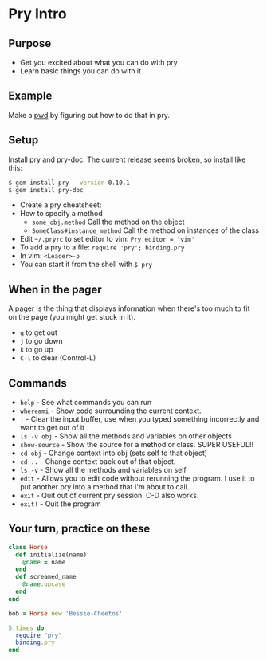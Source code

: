 Pry Intro
=========


Purpose
-------

* Get you excited about what you can do with pry
* Learn basic things you can do with it


Example
-------

Make a [pwd](https://github.com/turingschool/waypoints/blob/master/waypoints/pwd_and_pry.md)
by figuring out how to do that in pry.


Setup
-----

Install pry and pry-doc.
The current release seems broken, so install like this:

```sh
$ gem install pry --version 0.10.1
$ gem install pry-doc
```

* Create a pry cheatsheet:
* How to specify a method
  * `some_obj.method` Call the method on the object
  * `SomeClass#instance_method` Call the method on instances of the class
* Edit `~/.pryrc` to set editor to vim: `Pry.editor = 'vim'`
* To add a pry to a file: `require 'pry'; binding.pry`
* In vim: `<Leader>-p`
* You can start it from the shell with `$ pry`

When in the pager
-----------------

A pager is the thing that displays information when there's
too much to fit on the page (you might get stuck in it).

* `q` to get out
* `j` to go down
* `k` to go up
* `C-l` to clear (Control-L)

Commands
--------

* `help` - See what commands you can run
* `whereami` - Show code surrounding the current context.
* `!` - Clear the input buffer, use when you typed something incorrectly and want to get out of it
* `ls -v obj` - Show all the methods and variables on other objects
* `show-source` - Show the source for a method or class. SUPER USEFUL!!
* `cd obj` - Change context into obj (sets self to that object)
* `cd ..` - Change context back out of that object.
* `ls -v` - Show all the methods and variables on self
* `edit` - Allows you to edit code without rerunning the program. I use it to put another pry into a method that I'm about to call.
* `exit` - Quit out of current pry session. C-D also works.
* `exit!` - Quit the program

Your turn, practice on these
----------------------------

```ruby
class Horse
  def initialize(name)
    @name = name
  end
  def screamed_name
    @name.upcase
  end
end

bob = Horse.new 'Bessie-Cheetos'

5.times do
  require "pry"
  binding.pry
end
```
